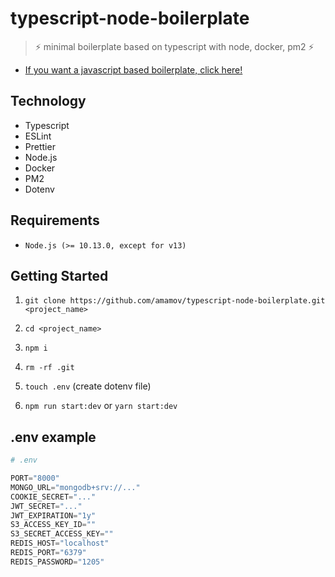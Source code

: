 # typescript-node-boilerplate

> ⚡️ minimal boilerplate based on typescript with node, docker, pm2 ⚡️

- [If you want a javascript based boilerplate, click here!](https://github.com/amamov/typescript-node-boilerplate/tree/javascript)

## Technology

- Typescript
- ESLint
- Prettier
- Node.js
- Docker
- PM2
- Dotenv

## Requirements

- `Node.js (>= 10.13.0, except for v13)`

## Getting Started

1. `git clone https://github.com/amamov/typescript-node-boilerplate.git <project_name>`

2. `cd <project_name>`

3. `npm i`

4. `rm -rf .git`

5. `touch .env` (create dotenv file)

6. `npm run start:dev` or `yarn start:dev`

## .env example

```python
# .env

PORT="8000"
MONGO_URL="mongodb+srv://..."
COOKIE_SECRET="..."
JWT_SECRET="..."
JWT_EXPIRATION="1y"
S3_ACCESS_KEY_ID=""
S3_SECRET_ACCESS_KEY=""
REDIS_HOST="localhost"
REDIS_PORT="6379"
REDIS_PASSWORD="1205"
```
